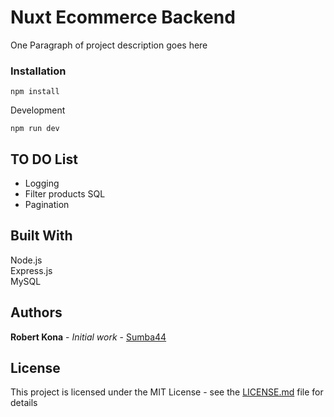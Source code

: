 # Nuxt Ecommerce Backend

One Paragraph of project description goes here

### Installation

```
npm install
```

Development

```
npm run dev
```

## TO DO List

* Logging
* Filter products SQL
* Pagination

## Built With

Node.js  
Express.js  
MySQL

## Authors

**Robert Kona** - *Initial work* - [Sumba44](https://github.com/Sumba44)

## License

This project is licensed under the MIT License - see the [LICENSE.md](LICENSE.md) file for details
